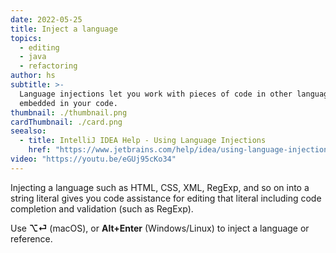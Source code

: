 ```yaml
---
date: 2022-05-25
title: Inject a language
topics:
  - editing
  - java
  - refactoring
author: hs
subtitle: >-
  Language injections let you work with pieces of code in other languages
  embedded in your code.
thumbnail: ./thumbnail.png
cardThumbnail: ./card.png
seealso:
  - title: IntelliJ IDEA Help - Using Language Injections
    href: "https://www.jetbrains.com/help/idea/using-language-injections.html"
video: "https://youtu.be/eGUj95cKo34"
---
```


Injecting a language such as HTML, CSS, XML, RegExp, and so on into a string literal gives you code assistance for editing that literal including code completion and validation (such as RegExp).

Use **⌥⏎** (macOS), or **Alt+Enter** (Windows/Linux) to inject a language or reference.
